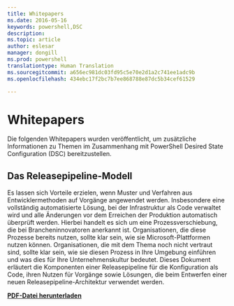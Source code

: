 ```yaml
---
title: Whitepapers
ms.date: 2016-05-16
keywords: powershell,DSC
description: 
ms.topic: article
author: eslesar
manager: dongill
ms.prod: powershell
translationtype: Human Translation
ms.sourcegitcommit: a656ec981dc03fd95c5e70e2d1a2c741ee1adc9b
ms.openlocfilehash: 434ebc17f2bc7b7ee868788e87dc5b34cef61529

---
```


# Whitepapers

Die folgenden Whitepapers wurden veröffentlicht, um zusätzliche Informationen zu Themen im Zusammenhang mit PowerShell Desired State Configuration (DSC) bereitzustellen.

## Das Releasepipeline-Modell
Es lassen sich Vorteile erzielen, wenn Muster und Verfahren aus Entwicklermethoden auf Vorgänge angewendet werden. Insbesondere eine vollständig automatisierte Lösung, bei der Infrastruktur als Code verwaltet wird und alle Änderungen vor dem Erreichen der Produktion automatisch überprüft werden. Hierbei handelt es sich um eine Prozessverschiebung, die bei Brancheninnovatoren anerkannt ist. Organisationen, die diese Prozesse bereits nutzen, sollte klar sein, wie sie Microsoft-Plattformen nutzen können. Organisationen, die mit dem Thema noch nicht vertraut sind, sollte klar sein, wie sie diesen Prozess in Ihre Umgebung einführen und was dies für Ihre Unternehmenskultur bedeutet. Dieses Dokument erläutert die Komponenten einer Releasepipeline für die Konfiguration als Code, ihren Nutzen für Vorgänge sowie Lösungen, die beim Entwerfen einer neuen Releasepipeline-Architektur verwendet werden. 

**[PDF-Datei herunterladen](http://aka.ms/thereleasepipelinemodelpdf)**




<!--HONumber=Oct16_HO1-->


